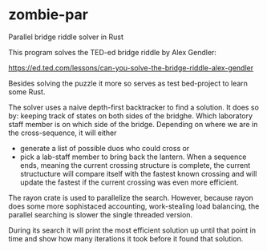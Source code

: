 # zombie-par
  Parallel bridge riddle solver in Rust

This program solves the TED-ed bridge riddle by Alex Gendler:

https://ed.ted.com/lessons/can-you-solve-the-bridge-riddle-alex-gendler

Besides solving the puzzle it more so serves as test bed-project to learn some Rust.

The solver uses a naive depth-first backtracker to find a solution.
It does so by:
  keeping track of states on both sides of the bridghe.
  Which laboratory staff member is on which side of the bridge.
  Depending on where we are in the cross-sequence, it will either
  - generate a list of possible duos who could cross or 
  - pick a lab-staff member to bring back the lantern.
When a sequence ends, meaning the current crossing structure is complete,
the current structucture will compare itself with the fastest known crossing
and will update the fastest if the current crossing was even more efficient.

The rayon crate is used to parallelize the search. 
However, because rayon does some more sophistaced accounting, work-stealing load balancing, 
the parallel searching is slower the single threaded version.

During its search it will print the most efficient solution up until that point in time 
and show how many iterations it took before it found that solution.

